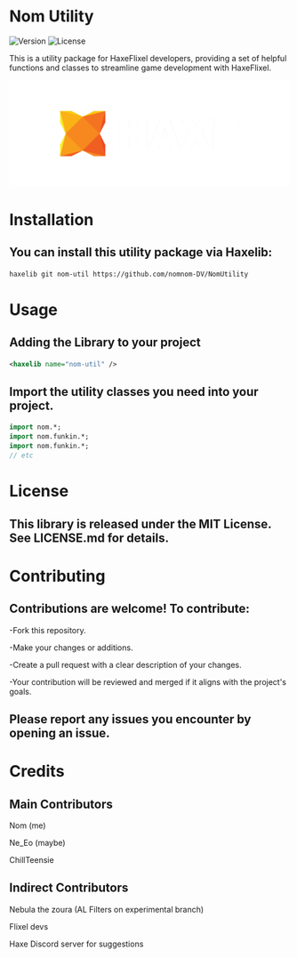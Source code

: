 # Nom Utility

![Version](https://img.shields.io/badge/version-0.1.0-purple.svg)
![License](https://img.shields.io/badge/license-MIT-red.svg)

This is a utility package for HaxeFlixel developers, providing a set of helpful functions and classes to streamline game development with HaxeFlixel.

![logo](images/haxe-logo-large.png)

# Installation

## You can install this utility package via Haxelib:

```bash
haxelib git nom-util https://github.com/nomnom-DV/NomUtility
```

# Usage

## Adding the Library to your project 

```xml
<haxelib name="nom-util" />
```
## Import the utility classes you need into your project.
```haxe
import nom.*;
import nom.funkin.*;
import nom.funkin.*;
// etc
```

# License

## This library is released under the MIT License. See LICENSE.md for details.


# Contributing

## Contributions are welcome! To contribute:

-Fork this repository.

-Make your changes or additions.

-Create a pull request with a clear description of your changes.

-Your contribution will be reviewed and merged if it aligns with the project's goals.

## Please report any issues you encounter by opening an issue.

# Credits

## Main Contributors

Nom (me)

Ne_Eo (maybe)

ChillTeensie

## Indirect Contributors

Nebula the zoura (AL Filters on experimental branch)

Flixel devs

Haxe Discord server for suggestions

